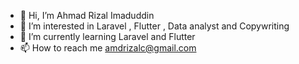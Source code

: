 - 👋 Hi, I’m Ahmad Rizal Imaduddin
- 👀 I’m interested in Laravel , Flutter , Data analyst and Copywriting
- 🌱 I’m currently learning Laravel and Flutter
- 📫 How to reach me amdrizalc@gmail.com

<!---
whoonlyseewendy/whoonlyseewendy is a ✨ special ✨ repository because its `README.md` (this file) appears on your GitHub profile.
You can click the Preview link to take a look at your changes.
--->

